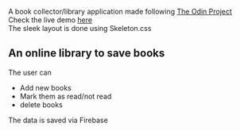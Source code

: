 A book collector/library application made following <a href="https://www.theodinproject.com/courses/javascript/lessons/library">The Odin Project</a>  
Check the live demo <a href="https://muratcan-yuksel.github.io/Library/">here</a>  
The sleek layout is done using Skeleton.css  
<h2>An online library to save books</h2>  
<p> The user can 
<ul>
  <li> Add new books </li>
  <li>Mark them as read/not read</li>
  <li>delete books</li>
  </ul>  
  The data is saved via Firebase
  
</p>
